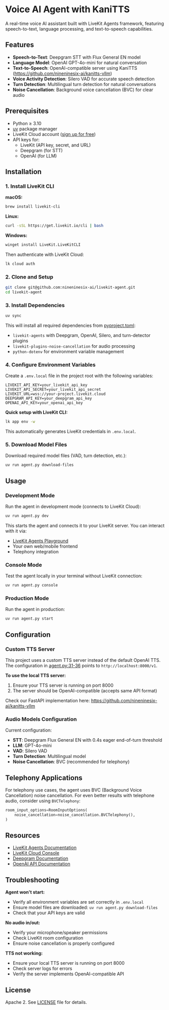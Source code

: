 # Voice AI Agent with KaniTTS

A real-time voice AI assistant built with LiveKit Agents framework, featuring speech-to-text, language processing, and text-to-speech capabilities.

## Features

- **Speech-to-Text**: Deepgram STT with Flux General EN model
- **Language Model**: OpenAI GPT-4o-mini for natural conversation
- **Text-to-Speech**: OpenAI-compatible server using KaniTTS (https://github.com/nineninesix-ai/kanitts-vllm)
- **Voice Activity Detection**: Silero VAD for accurate speech detection
- **Turn Detection**: Multilingual turn detection for natural conversations
- **Noise Cancellation**: Background voice cancellation (BVC) for clear audio

## Prerequisites

- Python ≥ 3.10
- [uv](https://docs.astral.sh/uv/) package manager
- LiveKit Cloud account ([sign up for free](https://cloud.livekit.io/))
- API keys for:
  - LiveKit (API key, secret, and URL)
  - Deepgram (for STT)
  - OpenAI (for LLM)

## Installation

### 1. Install LiveKit CLI

**macOS:**
```bash
brew install livekit-cli
```

**Linux:**
```bash
curl -sSL https://get.livekit.io/cli | bash
```

**Windows:**
```bash
winget install LiveKit.LiveKitCLI
```

Then authenticate with LiveKit Cloud:
```bash
lk cloud auth
```

### 2. Clone and Setup

```bash
git clone git@github.com:nineninesix-ai/livekit-agent.git
cd livekit-agent
```

### 3. Install Dependencies

```bash
uv sync
```

This will install all required dependencies from [pyproject.toml](pyproject.toml):
- `livekit-agents` with Deepgram, OpenAI, Silero, and turn-detector plugins
- `livekit-plugins-noise-cancellation` for audio processing
- `python-dotenv` for environment variable management

### 4. Configure Environment Variables

Create a `.env.local` file in the project root with the following variables:

```env
LIVEKIT_API_KEY=your_livekit_api_key
LIVEKIT_API_SECRET=your_livekit_api_secret
LIVEKIT_URL=wss://your-project.livekit.cloud
DEEPGRAM_API_KEY=your_deepgram_api_key
OPENAI_API_KEY=your_openai_api_key
```

**Quick setup with LiveKit CLI:**
```bash
lk app env -w
```

This automatically generates LiveKit credentials in `.env.local`.

### 5. Download Model Files

Download required model files (VAD, turn detection, etc.):

```bash
uv run agent.py download-files
```

## Usage

### Development Mode

Run the agent in development mode (connects to LiveKit Cloud):

```bash
uv run agent.py dev
```

This starts the agent and connects it to your LiveKit server. You can interact with it via:
- [LiveKit Agents Playground](https://cloud.livekit.io/projects/p_/agents)
- Your own web/mobile frontend
- Telephony integration

### Console Mode

Test the agent locally in your terminal without LiveKit connection:

```bash
uv run agent.py console
```

### Production Mode

Run the agent in production:

```bash
uv run agent.py start
```

## Configuration

### Custom TTS Server

This project uses a custom TTS server instead of the default OpenAI TTS. The configuration in [agent.py:31-36](agent.py#L31-L36) points to `http://localhost:8000/v1`.

**To use the local TTS server:**
1. Ensure your TTS server is running on port 8000
2. The server should be OpenAI-compatible (accepts same API format)

Check our FastAPI implementation here: https://github.com/nineninesix-ai/kanitts-vllm

### Audio Models Configuration

Current configuration:
- **STT**: Deepgram Flux General EN with 0.4s eager end-of-turn threshold
- **LLM**: GPT-4o-mini
- **VAD**: Silero VAD
- **Turn Detection**: Multilingual model
- **Noise Cancellation**: BVC (recommended for telephony)

## Telephony Applications

For telephony use cases, the agent uses BVC (Background Voice Cancellation) noise cancellation. For even better results with telephone audio, consider using `BVCTelephony`:

```python
room_input_options=RoomInputOptions(
    noise_cancellation=noise_cancellation.BVCTelephony(),
)
```

## Resources

- [LiveKit Agents Documentation](https://docs.livekit.io/agents/)
- [LiveKit Cloud Console](https://cloud.livekit.io/)
- [Deepgram Documentation](https://developers.deepgram.com/)
- [OpenAI API Documentation](https://platform.openai.com/docs/)

## Troubleshooting

**Agent won't start:**
- Verify all environment variables are set correctly in `.env.local`
- Ensure model files are downloaded: `uv run agent.py download-files`
- Check that your API keys are valid

**No audio in/out:**
- Verify your microphone/speaker permissions
- Check LiveKit room configuration
- Ensure noise cancellation is properly configured

**TTS not working:**
- Ensure your local TTS server is running on port 8000
- Check server logs for errors
- Verify the server implements OpenAI-compatible API

## License

Apache 2. See [LICENSE](LICENSE) file for details.
